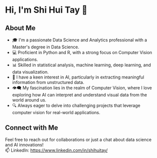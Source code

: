 # Hi, I'm Shi Hui Tay 👋

## About Me
- 🎓 I'm a passionate Data Science and Analytics professional with a Master's degree in Data Science.
- 💻 Proficient in Python and R, with a strong focus on Computer Vision applications.
- 📊 Skilled in statistical analysis, machine learning, deep learning, and data visualization.
- 🤖 I have a keen interest in AI, particularly in extracting meaningful information from unstructured data.
- 👁️‍🗨️ My fascination lies in the realm of Computer Vision, where I love exploring how AI can interpret and understand visual data from the world around us.
- 🔍 Always eager to delve into challenging projects that leverage computer vision for real-world applications.

## Connect with Me
Feel free to reach out for collaborations or just a chat about data science and AI innovations!
<br />
📫 LinkedIn: https://www.linkedin.com/in/shihuitay/


<!---
shihuitay/shihuitay is a ✨ special ✨ repository because its `README.md` (this file) appears on your GitHub profile.
You can click the Preview link to take a look at your changes.
--->
